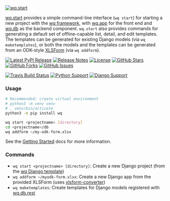 [![wq.start](https://raw.github.com/wq/wq/master/images/256/wq.start.png)](https://wq.io/wq.start)

[wq.start](https://wq.io/wq.start) provides a simple command-line interface (`wq start`) for starting a new project with the [wq framework], with [wq.app] for the front end and [wq.db] as the backend component.  `wq.start` also provides commands for generating a default set of offline-capable list, detail, and edit templates.  The templates can be generated for existing Django models (via `wq maketemplates`), or both the models and the templates can be generated from an ODK-style [XLSForm](http://xlsform.org) (via `wq addform`).

[![Latest PyPI Release](https://img.shields.io/pypi/v/wq.start.svg)](https://pypi.org/project/wq.start)
[![Release Notes](https://img.shields.io/github/release/wq/wq.start.svg)](https://github.com/wq/wq.start/releases)
[![License](https://img.shields.io/pypi/l/wq.start.svg)](https://wq.io/license)
[![GitHub Stars](https://img.shields.io/github/stars/wq/wq.start.svg)](https://github.com/wq/wq.start/stargazers)
[![GitHub Forks](https://img.shields.io/github/forks/wq/wq.start.svg)](https://github.com/wq/wq.start/network)
[![GitHub Issues](https://img.shields.io/github/issues/wq/wq.start.svg)](https://github.com/wq/wq.start/issues)

[![Travis Build Status](https://img.shields.io/travis/wq/wq.start/master.svg)](https://travis-ci.org/wq/wq.start)
[![Python Support](https://img.shields.io/pypi/pyversions/wq.start.svg)](https://pypi.org/project/wq.start)
[![Django Support](https://img.shields.io/badge/Django-1.11%2C%202.0-blue.svg)](https://pypi.org/project/wq.start)

### Usage

```sh
# Recommended: create virtual environment
# python3 -m venv venv
# . venv/bin/activate
python3 -m pip install wq

wq start <projectname> [directory]
cd <projectname>/db
wq addform ~/my-odk-form.xlsx
```

See the [Getting Started] docs for more information.

### Commands

 * `wq start <projectname> [directory]`: Create a new Django project (from the [wq Django template])
 * `wq addform ~/myodk-form.xlsx`: Create a new Django app from the provided XLSForm (uses [xlsform-converter])
 * `wq maketemplates`: Create templates for Django models registered with [wq.db.rest]

[wq framework]: https://wq.io/
[wq.app]: https://wq.io/wq.app
[wq.db]: https://wq.io/wq.db
[wq Django template]: https://github.com/wq/wq-django-template
[xlsform-converter]: https://github.com/wq/xlsform-converter
[Getting Started]: https://wq.io/docs/setup
[wq.db.rest]: https://wq.io/docs/about-rest
